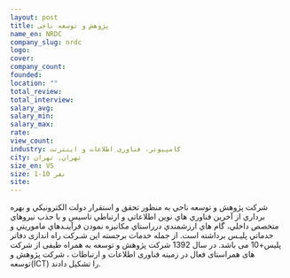 ```yaml
---
layout: post
title: پژوهش و توسعه ناجی
name_en: NRDC
company_slug: nrdc
logo: 
cover: 
company_count:
founded:
location: ""
total_review: 
total_interview: 
salary_avg: 
salary_min: 
salary_max: 
rate: 
view_count: 
industry: کامپیوتر، فناوری اطلاعات و اینترنت
city: تهران, تهران
size_en: VS
size: 1-10 نفر
site: 
---
```


شرکت پژوهش و توسعه ناجي به منظور تحقق و استقرار دولت الكترونيكي و بهره برداري از آخرين فناوري هاي نوين اطلاعاتي و ارتباطي تاسيس و با جذب نيروهاي متخصص داخلي، گام هاي ارزشمندي درراستاي مكانيزه نمودن فرآينـدهاي ماموريتي و خدماتي پليـس برداشته است.  از جمله خدمات برجسته این شـرکت راه اندازی دفاتر پليس+10 می باشد. در سال 1392 شرکت پژوهش و توسعه به همراه طیفی از شرکت های همراستای فعال در زمینه فناوری اطلاعات و ارتباطات ، شرکت پژوهش و توسعه(ICT) را تشکیل دادند.
